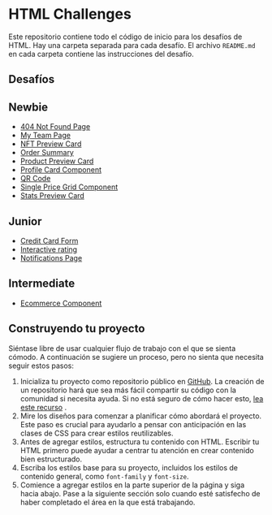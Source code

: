 # HTML Challenges

Este repositorio contiene todo el código de inicio para los desafíos de HTML. Hay una carpeta separada para cada desafío. El archivo `README.md` en cada carpeta contiene las instrucciones del desafío.

## Desafíos

## Newbie
- [404 Not Found Page](./404-not-found-page/)
- [My Team Page](./my-team-page/)
- [NFT Preview Card](./nft-preview-card/)
- [Order Summary](./order-summary/)
- [Product Preview Card](./product-preview-card/)
- [Profile Card Component](./profile-card-component/)
- [QR Code](./qr-code-component/)
- [Single Price Grid Component](./single-price-grid/)
- [Stats Preview Card](./stats-preview-card/)

## Junior
- [Credit Card Form](./card-details-form/)
- [Interactive rating](./interactive-rating/)
- [Notifications Page](./notifications-page/)

## Intermediate
- [Ecommerce Component](./ecommerce-component/)


## Construyendo tu proyecto

Siéntase libre de usar cualquier flujo de trabajo con el que se sienta cómodo. A continuación se sugiere un proceso, pero no sienta que necesita seguir estos pasos:

1. Inicializa tu proyecto como repositorio público en [GitHub](https://github.com/). La creación de un repositorio hará que sea más fácil compartir su código con la comunidad si necesita ayuda. Si no está seguro de cómo hacer esto, [lea este recurso](https://guias.makeitreal.camp/git) .
2. Mire los diseños para comenzar a planificar cómo abordará el proyecto. Este paso es crucial para ayudarlo a pensar con anticipación en las clases de CSS para crear estilos reutilizables.
3. Antes de agregar estilos, estructura tu contenido con HTML. Escribir tu HTML primero puede ayudar a centrar tu atención en crear contenido bien estructurado.
4. Escriba los estilos base para su proyecto, incluidos los estilos de contenido general, como `font-family` y `font-size`.
5. Comience a agregar estilos en la parte superior de la página y siga hacia abajo. Pase a la siguiente sección solo cuando esté satisfecho de haber completado el área en la que está trabajando.
